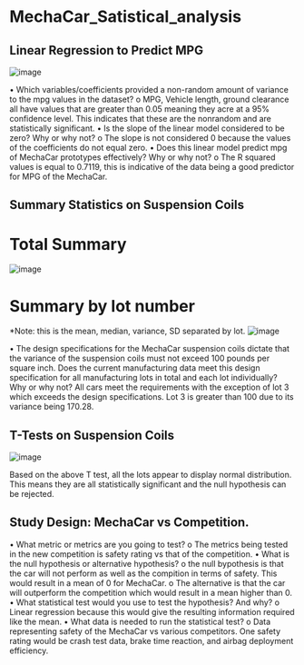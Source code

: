# MechaCar_Satistical_analysis

## Linear Regression to Predict MPG
 ![image](https://user-images.githubusercontent.com/103790879/182505932-ae359329-7767-499f-aa34-84bfe0b7b63f.png)

•	Which variables/coefficients provided a non-random amount of variance to the mpg values in the dataset? 
o	MPG, Vehicle length, ground clearance all have values that are greater than 0.05 meaning they acre at a 95% confidence level. This indicates that these are the nonrandom and are statistically significant. 
•	Is the slope of the linear model considered to be zero? Why or why not?
o	The slope is not considered 0 because the values of the coefficients do not equal zero.
•	Does this linear model predict mpg of MechaCar prototypes effectively? Why or why not?
o	The R squared values is equal to 0.7119, this is indicative of the data being a good predictor for MPG of the MechaCar. 

## Summary Statistics on Suspension Coils
# Total Summary
 
![image](https://user-images.githubusercontent.com/103790879/182505959-e0b9cab6-1c88-4e4c-bfe0-146ce31a3e24.png)

# Summary by lot number
*Note: this is the mean, median, variance, SD separated by lot. 
 ![image](https://user-images.githubusercontent.com/103790879/182505970-e045b5a7-53f6-4aa2-8837-bee7ab6de5ca.png)

•	The design specifications for the MechaCar suspension coils dictate that the variance of the suspension coils must not exceed 100 pounds per square inch. Does the current manufacturing data meet this design specification for all manufacturing lots in total and each lot individually? Why or why not?
All cars meet the requirements with the exception of lot 3 which exceeds the design specifications. Lot 3 is greater than 100 due to its variance being 170.28.  
## T-Tests on Suspension Coils
 ![image](https://user-images.githubusercontent.com/103790879/182506000-cee620e6-5ff9-49a0-8a78-a14226c23de0.png)

Based on the above T test, all the lots appear to display normal distribution. This means they are all statistically significant and the null hypothesis can be rejected. 

## Study Design: MechaCar vs Competition. 
•	What metric or metrics are you going to test?
o	The metrics being tested in the new competition is safety rating vs that of the competition. 
•	What is the null hypothesis or alternative hypothesis?
o	the null bypothesis is that the car will not perform as well as the compition in terms of safety. This would result in a mean of 0 for MechaCar. 
o	The alternative is that the car will outperform the competition which would result in a mean higher than 0.
•	What statistical test would you use to test the hypothesis? And why?
o	Linear regression because this would give the resulting information required like the mean. 
•	What data is needed to run the statistical test?
o	Data representing safety of the MechaCar vs various competitors. One safety rating would be crash test data, brake time reaction, and airbag deployment efficiency. 


